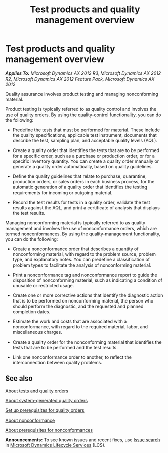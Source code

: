 ﻿---
title: Test products and quality management overview
TOCTitle: Test products and quality management overview
ms:assetid: dd5d926c-750e-4ecd-9776-61fe7864b0e9
ms:mtpsurl: https://technet.microsoft.com/en-us/library/Gg243198(v=AX.60)
ms:contentKeyID: 36059682
ms.date: 04/18/2014
mtps_version: v=AX.60
f1_keywords:
- manage nonconformance
- quality control
---

# Test products and quality management overview 


_**Applies To:** Microsoft Dynamics AX 2012 R3, Microsoft Dynamics AX 2012 R2, Microsoft Dynamics AX 2012 Feature Pack, Microsoft Dynamics AX 2012_

Quality assurance involves product testing and managing nonconforming material.

Product testing is typically referred to as quality control and involves the use of quality orders. By using the quality-control functionality, you can do the following:

  - Predefine the tests that must be performed for material. These include the quality specifications, applicable test instrument, documents that describe the test, sampling plan, and acceptable quality levels (AQL).

  - Create a quality order that identifies the tests that are to be performed for a specific order, such as a purchase or production order, or for a specific inventory quantity. You can create a quality order manually or generate a quality order automatically, based on quality guidelines.

  - Define the quality guidelines that relate to purchase, quarantine, production orders, or sales orders in each business process, for the automatic generation of a quality order that identifies the testing requirements for incoming or outgoing material.

  - Record the test results for tests in a quality order, validate the test results against the AQL, and print a certificate of analysis that displays the test results.

Managing nonconforming material is typically referred to as quality management and involves the use of nonconformance orders, which are termed nonconformances. By using the quality-management functionality, you can do the following:

  - Create a nonconformance order that describes a quantity of nonconforming material, with regard to the problem source, problem type, and explanatory notes. You can predefine a classification of problem types to facilitate the analysis of nonconforming material.

  - Print a nonconformance tag and nonconformance report to guide the disposition of nonconforming material, such as indicating a condition of unusable or restricted usage.

  - Create one or more corrective actions that identify the diagnostic action that is to be performed on nonconforming material, the person who should perform the diagnostic, and the requested and planned completion dates.

  - Estimate the work and costs that are associated with a nonconformance, with regard to the required material, labor, and miscellaneous charges.

  - Create a quality order for the nonconforming material that identifies the tests that are to be performed and the test results.

  - Link one nonconformance order to another, to reflect the interconnection between quality problems.

## See also

[About tests and quality orders](about-tests-and-quality-orders.md)

[About system-generated quality orders](about-system-generated-quality-orders.md)

[Set up prerequisites for quality orders](set-up-prerequisites-for-quality-orders.md)

[About nonconformance](about-nonconformance.md)

[About prerequisites for nonconformances](about-prerequisites-for-nonconformances.md)

  
**Announcements:** To see known issues and recent fixes, use [Issue search](http://go.microsoft.com/fwlink/?linkid=389258) in [Microsoft Dynamics Lifecycle Services](http://go.microsoft.com/fwlink/?linkid=306505) (LCS).

